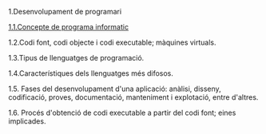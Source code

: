 1.Desenvolupament de programari

[1.1.Concepte de programa informatic](https://github.com/AlexBlas/m5uf1/blob/master/programa_informatic.md)

1.2.Codi font, codi objecte i codi executable; màquines virtuals.

1.3.Tipus de llenguatges de programació.
 
1.4.Característiques dels llenguatges més difosos.

1.5. Fases del desenvolupament d'una aplicació: anàlisi, disseny, codificació, proves, documentació, manteniment i explotació, entre d'altres.
 
1.6. Procés d'obtenció de codi executable a partir del codi font; eines implicades.
  


  
